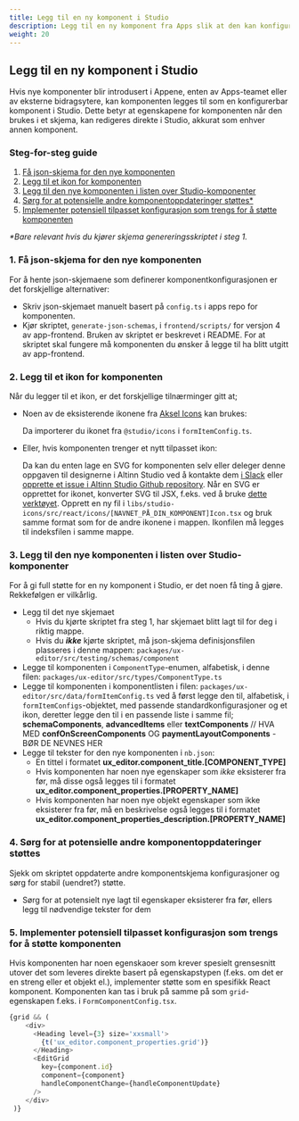 ```yaml
---
title: Legg til en ny komponent i Studio
description: Legg til en ny komponent fra Apps slik at den kan konfigureres i Studio
weight: 20
---
```


## Legg til en ny komponent i Studio

Hvis nye komponenter blir introdusert i Appene, enten av Apps-teamet eller av eksterne bidragsytere, kan komponenten legges til som en konfigurerbar komponent i Studio. Dette betyr at egenskapene for komponenten når den brukes i et skjema, kan redigeres direkte i Studio, akkurat som enhver annen komponent.

### Steg-for-steg guide
1. [Få json-skjema for den nye komponenten](#1-få-json-skjema-for-den-nye-komponenten)
2. [Legg til et ikon for komponenten](#2-legg-til-et-ikon-for-komponenten)
3. [Legg til den nye komponenten i listen over Studio-komponenter](#3-legg-til-den-nye-komponenten-i-listen-over-studio-komponenter)
4. [Sørg for at potensielle andre komponentoppdateringer støttes*](#4-sørg-for-at-potensielle-andre-komponentoppdateringer-støttes)
5. [Implementer potensiell tilpasset konfigurasjon som trengs for å støtte komponenten](#5-implementer-potensiell-tilpasset-konfigurasjon-som-trengs-for-å-støtte-komponenten)

_*Bare relevant hvis du kjører skjema genereringsskriptet i steg 1._


### 1. Få json-skjema for den nye komponenten
For å hente json-skjemaene som definerer komponentkonfigurasjonen er det forskjellige alternativer:

- Skriv json-skjemaet manuelt basert på `config.ts` i apps repo for komponenten.
- Kjør skriptet, `generate-json-schemas`, i `frontend/scripts/` for versjon 4 av app-frontend. Bruken av skriptet er beskrevet i README. For at skriptet skal fungere må komponenten du ønsker å legge til ha blitt utgitt av app-frontend.

### 2. Legg til et ikon for komponenten
Når du legger til et ikon, er det forskjellige tilnærminger gitt at;
- Noen av de eksisterende ikonene fra [Aksel Icons](https://aksel.nav.no/ikoner) kan brukes:
  
  Da importerer du ikonet fra `@studio/icons` i `formItemConfig.ts`.

- Eller, hvis komponenten trenger et nytt tilpasset ikon:

  Da kan du enten lage en SVG for komponenten selv eller deleger denne oppgaven til designerne i Altinn Studio ved å kontakte dem [i Slack](https://altinn.slack.com/) eller [opprette et issue i Altinn Studio Github repository](https://github.com/Altinn/altinn-studio/issues/new/choose). Når en SVG er opprettet for ikonet, konverter SVG til JSX, f.eks. ved å bruke [dette verktøyet](https://svg2jsx.com/). Opprett en ny fil i `libs/studio-icons/src/react/icons/[NAVNET_PÅ_DIN_KOMPONENT]Icon.tsx` og bruk samme format som for de andre ikonene i mappen. Ikonfilen må legges til indeksfilen i samme mappe.

### 3. Legg til den nye komponenten i listen over Studio-komponenter
For å gi full støtte for en ny komponent i Studio, er det noen få ting å gjøre. Rekkefølgen er vilkårlig.

- Legg til det nye skjemaet
  - Hvis du kjørte skriptet fra steg 1, har skjemaet blitt lagt til for deg i riktig mappe.
  - Hvis du _**ikke**_ kjørte skriptet, må json-skjema definisjonsfilen plasseres i denne mappen: `packages/ux-editor/src/testing/schemas/component`
- Legge til komponenten i `ComponentType`-enumen, alfabetisk, i denne filen: `packages/ux-editor/src/types/ComponentType.ts`
- Legge til komponenten i komponentlisten i filen: `packages/ux-editor/src/data/formItemConfig.ts` ved å først legge den til, alfabetisk, i `formItemConfigs`-objektet, med passende standardkonfigurasjoner og et ikon,
deretter legge den til i en passende liste i samme fil; **schemaComponents**, **advancedItems** eller **textComponents**
// HVA MED **confOnScreenComponents** OG **paymentLayoutComponents** - BØR DE NEVNES HER
- Legge til tekster for den nye komponenten i `nb.json`:
  - En tittel i formatet **ux_editor.component_title.[COMPONENT_TYPE]**
  - Hvis komponenten har noen nye egenskaper som _ikke_ eksisterer fra før, må disse også legges til i formatet **ux_editor.component_properties.[PROPERTY_NAME]**
  - Hvis komponenten har noen nye objekt egenskaper som ikke eksisterer fra før, må en beskrivelse også legges til i formatet **ux_editor.component_properties_description.[PROPERTY_NAME]**

### 4. Sørg for at potensielle andre komponentoppdateringer støttes
Sjekk om skriptet oppdaterte andre komponentskjema konfigurasjoner og sørg for stabil (uendret?) støtte.

- Sørg for at potensielt nye lagt til egenskaper eksisterer fra før, ellers legg til nødvendige tekster for dem

### 5. Implementer potensiell tilpasset konfigurasjon som trengs for å støtte komponenten
Hvis komponenten har noen egenskaoer som krever spesielt grensesnitt utover det som leveres direkte basert på egenskapstypen (f.eks. om det er en streng eller et objekt el.), implementer støtte som en spesifikk React komponent. Komponenten kan tas i bruk på samme på som `grid`-egenskapen f.eks. i `FormComponentConfig.tsx`.
```javascript
{grid && (
    <div>
      <Heading level={3} size='xxsmall'>
        {t('ux_editor.component_properties.grid')}
      </Heading>
      <EditGrid
        key={component.id}
        component={component}
        handleComponentChange={handleComponentUpdate}
      />
    </div>
 )}
```